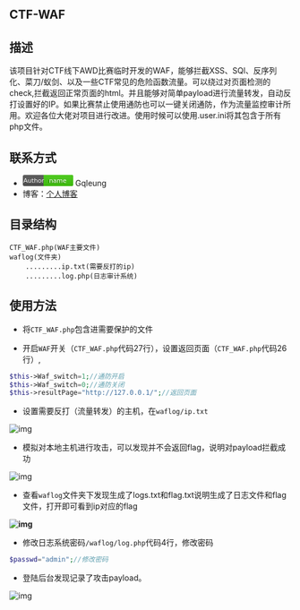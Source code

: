 ## CTF-WAF
## 描述
该项目针对CTF线下AWD比赛临时开发的WAF，能够拦截XSS、SQl、反序列化、菜刀/蚁剑、以及一些CTF常见的危险函数流量。可以绕过对页面检测的check,拦截返回正常页面的html。并且能够对简单payload进行流量转发，自动反打设置好的IP。如果比赛禁止使用通防也可以一键关闭通防，作为流量监控审计所用。欢迎各位大佬对项目进行改进。使用时候可以使用.user.ini将其包含于所有php文件。
## 联系方式
- <svg xmlns="http://www.w3.org/2000/svg" width="90" height="20"><linearGradient id="a" x2="0" y2="100%"><stop offset="0" stop-color="#bbb" stop-opacity=".1"/><stop offset="1" stop-opacity=".1"/></linearGradient><rect rx="3" width="90" height="20" fill="#555"/><rect rx="3" x="37" width="53" height="20" fill="#4c1"/><path fill="#4c1" d="M37 0h4v20h-4z"/><rect rx="3" width="90" height="20" fill="url(#a)"/><g fill="#fff" text-anchor="middle" font-family="DejaVu Sans,Verdana,Geneva,sans-serif" font-size="11"><text x="19.5" y="15" fill="#010101" fill-opacity=".3">Author</text><text x="19.5" y="14">Author</text><text x="60.5" y="15" fill="#010101" fill-opacity=".3">name</text><text x="62.5" y="14">name</text></g></svg> Gqleung
- 博客：[个人博客](https://www.plasf)
##  目录结构

```http
CTF_WAF.php(WAF主要文件)
waflog(文件夹)
	.........ip.txt(需要反打的ip)
	.........log.php(日志审计系统)
```

## 使用方法

- 将`CTF_WAF.php`包含进需要保护的文件

- 开启`WAF`开关（`CTF_WAF.php`代码27行），设置返回页面（`CTF_WAF.php`代码26行）,

```php
$this->Waf_switch=1;//通防开启
$this->Waf_switch=0;//通防关闭
$this->resultPage="http://127.0.0.1/";//返回页面
```

- 设置需要反打（流量转发）的主机，在`waflog/ip.txt`

![img](https://raw.githubusercontent.com/sharpleung/CTF-WAF/master/picture/15688766013040.png)

- 模拟对本地主机进行攻击，可以发现并不会返回flag，说明对payload拦截成功

![img](https://raw.githubusercontent.com/sharpleung/CTF-WAF/master/picture/pic2.png)

- 查看`waflog`文件夹下发现生成了logs.txt和flag.txt说明生成了日志文件和flag文件，打开即可看到ip对应的flag

**![img](https://raw.githubusercontent.com/sharpleung/CTF-WAF/master/picture/pic3.bmp)**

- 修改日志系统密码`/waflog/log.php`代码4行，修改密码

```php
$passwd="admin";//修改密码
```

-   登陆后台发现记录了攻击payload。

![img](https://raw.githubusercontent.com/sharpleung/CTF-WAF/master/picture/pic4.png)

